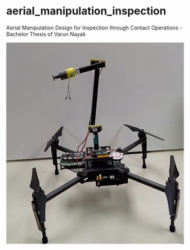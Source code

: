 # aerial_manipulation_inspection


Aerial Manipulation Design for Inspection through Contact Operations - Bachelor Thesis of Varun Nayak

![Fully Assembled Quadrotor](https://github.com/varununayak/aerial_manipulation/blob/master/Documentation/amfull.jpg)
